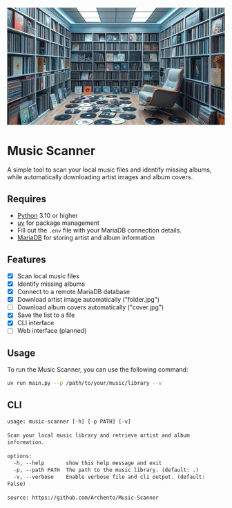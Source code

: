 ![banner](https://github.com/Archento/Music-Scanner/blob/main/banner.jpg)

# Music Scanner

A simple tool to scan your local music files and identify missing albums, while automatically downloading artist images and album covers.

## Requires

- [Python](https://www.python.org) 3.10 or higher
- [uv](https://github.com/astral-sh/uv) for package management
- Fill out the `.env` file with your MariaDB connection details.
- [MariaDB](https://mariadb.com) for storing artist and album information

## Features

- [x] Scan local music files
- [x] Identify missing albums
- [x] Connect to a remote MariaDB database
- [x] Download artist image automatically ("folder.jpg")
- [ ] Download album covers automatically ("cover.jpg")
- [x] Save the list to a file
- [x] CLI interface
- [ ] Web interface (planned)

## Usage

To run the Music Scanner, you can use the following command:

```bash
uv run main.py --p /path/to/your/music/library --v
```

## CLI

```
usage: music-scanner [-h] [-p PATH] [-v]

Scan your local music library and retrieve artist and album information.

options:
  -h, --help       show this help message and exit
  -p, --path PATH  The path to the music library. (default: .)
  -v, --verbose    Enable verbose file and cli output. (default: False)

source: https://github.com/Archento/Music-Scanner
```
